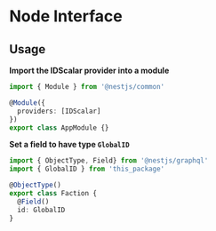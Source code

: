 # Node Interface

## Usage

**Import the IDScalar provider into a module**
```typescript
import { Module } from '@nestjs/common'

@Module({
  providers: [IDScalar]
})
export class AppModule {}
```

**Set a field to have type `GlobalID`**
```typescript
import { ObjectType, Field} from '@nestjs/graphql'
import { GlobalID } from 'this_package'

@ObjectType()
export class Faction {
  @Field()
  id: GlobalID
}
```
